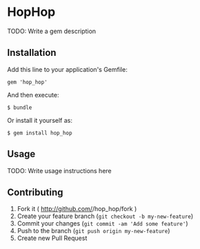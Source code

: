 # HopHop

TODO: Write a gem description

## Installation

Add this line to your application's Gemfile:

    gem 'hop_hop'

And then execute:

    $ bundle

Or install it yourself as:

    $ gem install hop_hop

## Usage

TODO: Write usage instructions here

## Contributing

1. Fork it ( http://github.com/<my-github-username>/hop_hop/fork )
2. Create your feature branch (`git checkout -b my-new-feature`)
3. Commit your changes (`git commit -am 'Add some feature'`)
4. Push to the branch (`git push origin my-new-feature`)
5. Create new Pull Request
